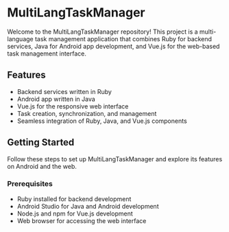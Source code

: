 # MultiLangTaskManager

Welcome to the MultiLangTaskManager repository! This project is a multi-language task management application that combines Ruby for backend services, Java for Android app development, and Vue.js for the web-based task management interface.

## Features

- Backend services written in Ruby
- Android app written in Java
- Vue.js for the responsive web interface
- Task creation, synchronization, and management
- Seamless integration of Ruby, Java, and Vue.js components

## Getting Started

Follow these steps to set up MultiLangTaskManager and explore its features on Android and the web.

### Prerequisites

- Ruby installed for backend development
- Android Studio for Java and Android development
- Node.js and npm for Vue.js development
- Web browser for accessing the web interface

